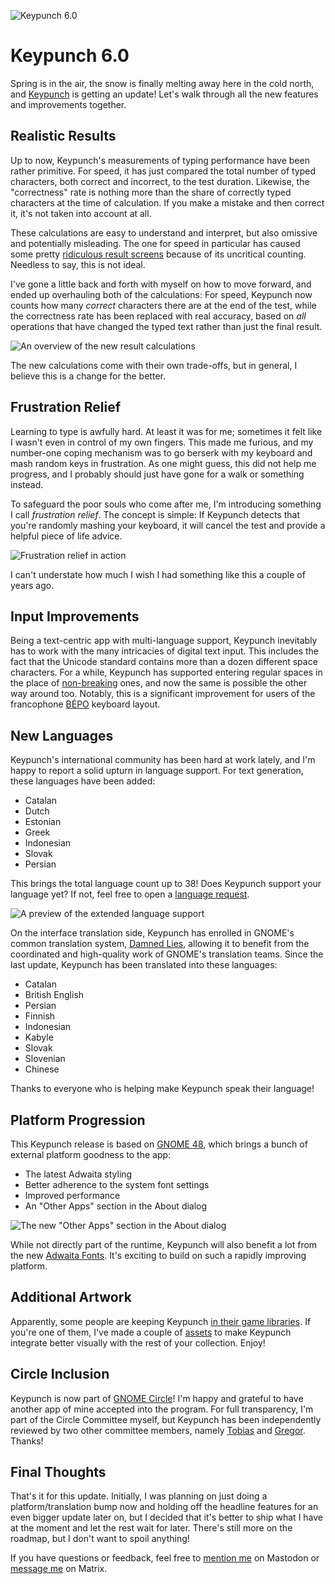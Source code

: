 ![Keypunch 6.0](./keypunch-6.0.jpeg)

# Keypunch 6.0

Spring is in the air, the snow is finally melting away here in the cold north, and [Keypunch](https://apps.gnome.org/Keypunch) is getting an update! Let's walk through all the new features and improvements together.

## Realistic Results

Up to now, Keypunch's measurements of typing performance have been rather primitive. For speed, it has just compared the total number of typed characters, both correct and incorrect, to the test duration. Likewise, the "correctness" rate is nothing more than the share of correctly typed characters at the time of calculation. If you make a mistake and then correct it, it's not taken into account at all.

These calculations are easy to understand and interpret, but also omissive and potentially misleading. The one for speed in particular has caused some pretty [ridiculous result screens](https://github.com/bragefuglseth/keypunch/issues/85) because of its uncritical counting. Needless to say, this is not ideal.

I've gone a little back and forth with myself on how to move forward, and ended up overhauling both of the calculations: For speed, Keypunch now counts how many *correct* characters there are at the end of the test, while the correctness rate has been replaced with real accuracy, based on *all* operations that have changed the typed text rather than just the final result.

![An overview of the new result calculations](./results-calculation.svg)

The new calculations come with their own trade-offs, but in general, I believe this is a change for the better.

## Frustration Relief

Learning to type is awfully hard. At least it was for me; sometimes it felt like I wasn't even in control of my own fingers. This made me furious, and my number-one coping mechanism was to go berserk with my keyboard and mash random keys in frustration. As one might guess, this did not help me progress, and I probably should just have gone for a walk or something instead.

To safeguard the poor souls who come after me, I'm introducing something I call *frustration relief*. The concept is simple: If Keypunch detects that you're randomly mashing your keyboard, it will cancel the test and provide a helpful piece of life advice. 

![Frustration relief in action](./frustration-relief.jpeg)

I can't understate how much I wish I had something like this a couple of years ago.

## Input Improvements

Being a text-centric app with multi-language support, Keypunch inevitably has to work with the many intricacies of digital text input. This includes the fact that the Unicode standard contains more than a dozen different space characters. For a while, Keypunch has supported entering regular spaces in the place of [non-breaking](https://en.wikipedia.org/wiki/Non-breaking_space) ones, and now the same is possible the other way around too. Notably, this is a significant improvement for users of the francophone [BÉPO](https://bepo.fr/) keyboard layout.

## New Languages

Keypunch's international community has been hard at work lately, and I'm happy to report a solid upturn in language support. For text generation, these languages have been added:

- Catalan
- Dutch
- Estonian
- Greek
- Indonesian
- Slovak
- Persian

This brings the total language count up to 38! Does Keypunch support your language yet? If not, feel free to open a [language request](https://github.com/bragefuglseth/keypunch/issues/new?template=language_request.yaml).

![A preview of the extended language support](text-languages.jpeg)

On the interface translation side, Keypunch has enrolled in GNOME's common translation system, [Damned Lies](https://l10n.gnome.org), allowing it to benefit from the coordinated and high-quality work of GNOME's translation teams. Since the last update, Keypunch has been translated into these languages:

- Catalan
- British English
- Persian
- Finnish
- Indonesian
- Kabyle
- Slovak
- Slovenian
- Chinese

Thanks to everyone who is helping make Keypunch speak their language!

## Platform Progression

This Keypunch release is based on [GNOME 48](https://release.gnome.org/48), which brings a bunch of external platform goodness to the app:

- The latest Adwaita styling
- Better adherence to the system font settings
- Improved performance
- An "Other Apps" section in the About dialog

![The new "Other Apps" section in the About dialog](./about-other-apps.jpeg)

While not directly part of the runtime, Keypunch will also benefit a lot from the new [Adwaita Fonts](https://blogs.gnome.org/monster/introducing-adwaita-fonts/). It's exciting to build on such a rapidly improving platform.

## Additional Artwork

Apparently, some people are keeping Keypunch [in their game libraries](https://github.com/bragefuglseth/keypunch/issues/97). If you're one of them, I've made a couple of [assets](https://github.com/bragefuglseth/keypunch/tree/main/data/artwork) to make Keypunch integrate better visually with the rest of your collection. Enjoy!

## Circle Inclusion

Keypunch is now part of [GNOME Circle](https://circle.gnome.org)! I'm happy and grateful to have another app of mine accepted into the program. For full transparency, I'm part of the Circle Committee myself, but Keypunch has been independently reviewed by two other committee members, namely [Tobias](https://tobiasbernard.com) and [Gregor](https://codeberg.org/gregorni). Thanks!

## Final Thoughts

That's it for this update. Initially, I was planning on just doing a platform/translation bump now and holding off the headline features for an even bigger update later on, but I decided that it's better to ship what I have at the moment and let the rest wait for later. There's still more on the roadmap, but I don't want to spoil anything!

If you have questions or feedback, feel free to [mention me](https://fosstodon.org/@bragefuglseth) on Mastodon or [message me](https://matrix.to/#/@bragefuglseth:gnome.org) on Matrix.